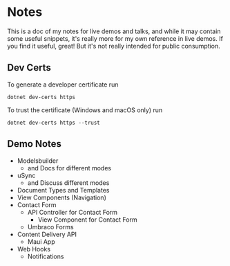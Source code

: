 # Notes

This is a doc of my notes for live demos and talks, and while it may contain some useful snippets, it's really more for my own reference in live demos. If you find it useful, great! But it's not really intended for public consumption.

## Dev Certs

To generate a developer certificate run 

    dotnet dev-certs https

To trust the certificate (Windows and macOS only) run 

    dotnet dev-certs https --trust


## Demo Notes

- Modelsbuilder
    - and Docs for different modes
- uSync
    - and Discuss different modes
- Document Types and Templates
- View Components (Navigation)
- Contact Form
    - API Controller for Contact Form
        - View Component for Contact Form
    - Umbraco Forms
- Content Delivery API
    - Maui App
- Web Hooks
    - Notifications
